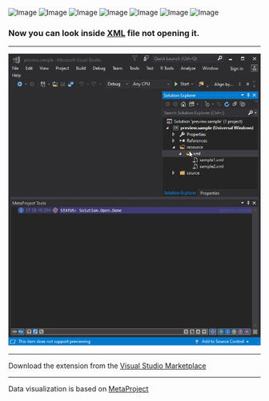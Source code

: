 ![Image](https://img.shields.io/github/license/viacheslav-lozinskyi/Preview-XML)
![Image](https://img.shields.io/github/issues/viacheslav-lozinskyi/Preview-XML)
![Image](https://img.shields.io/github/stars/viacheslav-lozinskyi/Preview-XML)
![Image](https://img.shields.io/github/languages/code-size/viacheslav-lozinskyi/Preview-XML)
![Image](https://img.shields.io/badge/VS-2019-blueviolet)
![Image](https://img.shields.io/badge/VS-2017-blueviolet)
![Image](https://img.shields.io/badge/VS-2015-blueviolet)

### Now you can look inside [XML](https://en.wikipedia.org/wiki/XML) file not opening it.
---

![Image](resource/video/Presentation1.gif)

---
Download the extension from the [Visual Studio Marketplace](https://marketplace.visualstudio.com/items?itemName=ViacheslavLozinskyi.Preview-XML)

---
Data visualization is based on [MetaProject](https://marketplace.visualstudio.com/items?itemName=ViacheslavLozinskyi.MetaProject)
